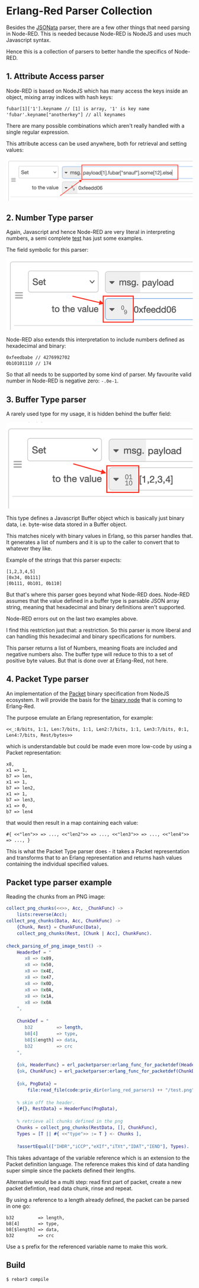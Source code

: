 Erlang-Red Parser Collection
=====

Besides the [JSONata](https://github.com/gorenje/erlang-red-jsonata) parser, there are a few other things that need parsing in Node-RED. This is needed because Node-RED is NodeJS and uses much Javascript syntax.

Hence this is a collection of parsers to better handle the specifics of Node-RED.

## 1. Attribute Access parser

Node-RED is based on NodeJS which has many access the keys inside an object, mixing array indices with hash keys:

    fubar[1]['1'].keyname // [1] is array, '1' is key name
    'fubar'.keyname["anotherkey"] // all keynames

There are many possible combinations which aren't really handled with a single regular expression.

This attribute access can be used anywhere, both for retrieval and setting values:

![attribute acce](.images/attributeaccess.png)

## 2. Number Type parser

Again, Javascript and hence Node-RED are very literal in interpreting numbers, a semi complete [test](https://flows.red-erik.org/f/fb50bac16667fc54) has just some examples.

The field symbolic for this parser:

![number field](.images/numberfieldsymblic.png)

Node-RED also extends this interpretation to include numbers defined as hexadecimal and binary:

    0xfeedbabe // 4276992702
    0b10101110 // 174

So that all needs to be supported by some kind of parser. My favourite valid number in Node-RED is negative zero: `-.0e-1`.

## 3. Buffer Type parser

A rarely used type for my usage, it is hidden behind the buffer field:

![buffer field symbolic](.images/bufferfieldsymbolic.png)

This type defines a Javascript Buffer object which is basically just binary data, i.e. byte-wise data stored in a Buffer object.

This matches nicely with binary values in Erlang, so this parser handles that. It generates a list of numbers and it is up to the caller to convert that to whatever they like.

Example of the strings that this parser expects:

    [1,2,3,4,5]
    [0x34, 0b111]
    [0b111, 0b101, 0b110]

But that's where this parser goes beyond what Node-RED does. Node-RED assumes that the value defined in a buffer type is parsable JSON array string, meaning that hexadecimal and binary definitions aren't supported.

Node-RED errors out on the last two examples above.

I find this restriction just that: a restriction. So this parser is more liberal and can handling this hexadecimal and binary specifications for numbers.

This parser returns a list of Numbers, meaning floats are included and negative numbers also. The buffer type will reduce to this to a set of positive byte values. But that is done over at Erlang-Red, not here.

## 4. Packet Type parser

An implementation of the [Packet](https://bigeasy.github.io/packet) binary specification from NodeJS ecosystem. It will provide the basis for the [binary node](https://flows.nodered.org/node/node-red-contrib-binary) that is coming to Erlang-Red.

The purpose emulate an Erlang representation, for example:

    <<_:8/bits, 1:1, Len:7/bits, 1:1, Len2:7/bits, 1:1, Len3:7/bits, 0:1, Len4:7/bits, Rest/bytes>>

which is understandable but could be made even more low-code by using a Packet representation:

    x8,
    x1 => 1,
    b7 => len,
    x1 => 1,
    b7 => len2,
    x1 => 1,
    b7 => len3,
    x1 => 0,
    b7 => len4

that would then result in a map containing each value:

    #{ <<"len">> => ..., <<"len2">> => ..., <<"len3">> => ..., <<"len4">> => ..., }

This is what the Packet Type parser does - it takes a Packet representation and transforms that to an Erlang representation and returns hash values containing the individual specified values.

Packet type parser example
----

Reading the chunks from an PNG image:

```erlang
collect_png_chunks(<<>>, Acc, _ChunkFunc) ->
    lists:reverse(Acc);
collect_png_chunks(Data, Acc, ChunkFunc) ->
    {Chunk, Rest} = ChunkFunc(Data),
    collect_png_chunks(Rest, [Chunk | Acc], ChunkFunc).

check_parsing_of_png_image_test() ->
    HeaderDef = "
       x8 => 0x89,
       x8 => 0x50,
       x8 => 0x4E,
       x8 => 0x47,
       x8 => 0x0D,
       x8 => 0x0A,
       x8 => 0x1A,
       x8 => 0x0A
    ",

    ChunkDef = "
       b32         => length,
       b8[4]       => type,
       b8[$length] => data,
       b32         => crc
    ",

    {ok, HeaderFunc} = erl_packetparser:erlang_func_for_packetdef(HeaderDef),
    {ok, ChunkFunc} = erl_packetparser:erlang_func_for_packetdef(ChunkDef),

    {ok, PngData} =
        file:read_file(code:priv_dir(erlang_red_parsers) ++ "/test.png"),

    % skim off the header.
    {#{}, RestData} = HeaderFunc(PngData),

    % retrieve all chunks defined in the png
    Chunks = collect_png_chunks(RestData, [], ChunkFunc),
    Types = [T || #{ <<"type">> := T } <- Chunks ],

    ?assertEqual(["IHDR","iCCP","eXIf","iTXt","IDAT","IEND"], Types).
```

This takes advantage of the variable reference which is an extension to the Packet definition language. The reference makes this kind of data handling super simple since the packets defined their lengths.

Alternative would be a multi step: read first part of packet, create a new packet defintion, read data chunk, rinse and repeat.

By using a reference to a length already defined, the packet can be parsed in one go:

```
b32         => length,
b8[4]       => type,
b8[$length] => data,
b32         => crc
```

Use a `$` prefix for the referenced variable name to make this work.

Build
-----

    $ rebar3 compile
